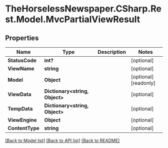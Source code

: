 # TheHorselessNewspaper.CSharp.Rest.Model.MvcPartialViewResult

## Properties

Name | Type | Description | Notes
------------ | ------------- | ------------- | -------------
**StatusCode** | **int?** |  | [optional] 
**ViewName** | **string** |  | [optional] 
**Model** | **Object** |  | [optional] [readonly] 
**ViewData** | **Dictionary&lt;string, Object&gt;** |  | [optional] 
**TempData** | **Dictionary&lt;string, Object&gt;** |  | [optional] 
**ViewEngine** | **Object** |  | [optional] 
**ContentType** | **string** |  | [optional] 

[[Back to Model list]](../README.md#documentation-for-models) [[Back to API list]](../README.md#documentation-for-api-endpoints) [[Back to README]](../README.md)


